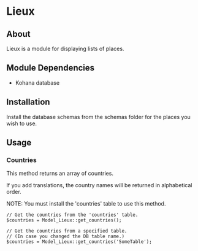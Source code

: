 # Lieux

## About

Lieux is a module for displaying lists of places.

## Module Dependencies

 - Kohana database

## Installation

Install the database schemas from the schemas folder for the places you wish to use.

## Usage

### Countries

This method returns an array of countries.

If you add translations, the country names will be returned in alphabetical order.

NOTE: You must install the 'countries' table to use this method.

    // Get the countries from the 'countries' table.
    $countries = Model_Lieux::get_countries();

    // Get the countries from a specified table.
    // (In case you changed the DB table name.)
    $countries = Model_Lieux::get_countries('SomeTable');
